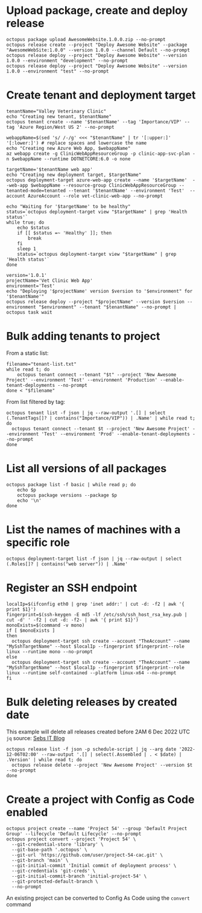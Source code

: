 # Upload package, create and deploy release

```
octopus package upload AwesomeWebsite.1.0.0.zip --no-prompt
octopus release create --project "Deploy Awesome Website" --package "AwesomeWebSite:1.0.0" --version 1.0.0 --channel Default --no-prompt
octopus release deploy --project "Deploy Awesome Website" --version 1.0.0 --environment "development" --no-prompt
octopus release deploy --project "Deploy Awesome Website" --version 1.0.0 --environment "test" --no-prompt
```

# Create tenant and deployment target

```
tenantName="Valley Veterinary Clinic"
echo "Creating new tenant, $tenantName"
octopus tenant create --name '$tenantName' --tag 'Importance/VIP' --tag 'Azure Region/West US 2' --no-prompt

webappName=$(sed 's/ /-/g' <<< "$tenantName" | tr '[:upper:]' '[:lower:]') # replace spaces and lowercase the name
echo "Creating new Azure Web App, $webappName"
az webapp create -g ClinicWebAppResourceGroup -p clinic-app-svc-plan -n $webappName --runtime DOTNETCORE:6.0 -o none

targetName='$tenantName web app'
echo "Creating new deployment target, $targetName"
octopus deployment-target azure-web-app create --name '$targetName'  --web-app $webappName --resource-group ClinicWebAppResourceGroup --tenanted-mode=tenanted --tenant '$tenantName' --environment 'Test'  --account AzureAccount --role vet-clinic-web-app --no-prompt

echo "Waiting for '$targetName' to be healthy"
status=`octopus deployment-target view "$targetName" | grep 'Health status'`
while true; do
    echo $status
    if [[ $status =~ 'Healthy' ]]; then
        break
    fi
    sleep 1
    status=`octopus deployment-target view "$targetName" | grep 'Health status'`
done

version='1.0.1'
projectName='Vet Clinic Web App'
environment='Test'
echo "Deploying '$projectName' version $version to '$environment" for '$tenantName'"
octopus release deploy --project "$projectName" --version $version --environment "$environment" --tenant "$tenantName" --no-prompt | octopus task wait
```

# Bulk adding tenants to project

From a static list:

```
filename="tenant-list.txt"
while read t; do
    octopus tenant connect --tenant "$t" --project 'New Awesome Project' --environment 'Test' --environment 'Production' --enable-tenant-deployments --no-prompt
done < "$filename"
```

From list filtered by tag:

```
octopus tenant list -f json | jq --raw-output '.[] | select (.TenantTags[]? | contains("Importance/VIP")) | .Name' | while read t; do
  octopus tenant connect --tenant $t --project 'New Awesome Project' --environment 'Test' --environment 'Prod' --enable-tenant-deployments --no-prompt
done
```

# List all versions of all packages

```
octopus package list -f basic | while read p; do
    echo $p
    octopus package versions --package $p
    echo '\n'
done
```

# List the names of machines with a specific role

```
octopus deployment-target list -f json | jq --raw-output | select (.Roles[]? | contains("web server")) | .Name'
```

# Register an SSH endpoint

```
localIp=$(ifconfig eth0 | grep 'inet addr:' | cut -d: -f2 | awk '{ print $1}')
fingerprint=$(ssh-keygen -E md5 -lf /etc/ssh/ssh_host_rsa_key.pub | cut -d' ' -f2 | cut -d: -f2- | awk '{ print $1}')
monoExists=$(command -v mono)
if [ $monoExists ]
then
  octopus deployment-target ssh create --account "TheAccount" --name "MySshTargetName" --host $localIp --fingerprint $fingerprint--role linux --runtime mono --no-prompt
else
  octopus deployment-target ssh create --account "TheAccount" --name "MySshTargetName" --host $localIp --fingerprint $fingerprint--role linux --runtime self-contained --platform linux-x64 --no-prompt
fi
```

# Bulk deleting releases by created date

This example will delete all releases created before 2AM 6 Dec 2022 UTC
`jq` source: [Sebs IT Blog](https://megamorf.gitlab.io/cheat-sheets/jq/#select-item-in-time-range)

```
octopus release list -f json -p schedule-script | jq --arg date '2022-12-06T02:00' --raw-output '.[] | select(.Assembled | . < $date) | .Version' | while read t; do
  octopus release delete --project 'New Awesome Project' --version $t --no-prompt
done
```

# Create a project with Config as Code enabled
```
octopus project create --name 'Project 54' --group 'Default Project Group' --lifecycle 'Default Lifecycle' --no-prompt
octopus project convert --project 'Project 54' \
  --git-credential-store 'library' \
  --git-base-path '.octopus' \
  --git-url 'https://github.com/user/project-54-cac.git' \
  --git-branch 'main' \
  --git-initial-commit 'Initial commit of deployment process' \
  --git-credentials 'git-creds' \
  --git-initial-commit-branch 'initial-project-54' \
  --git-protected-default-branch \
  --no-prompt
```

An existing project can be converted to Config As Code using the `convert` command